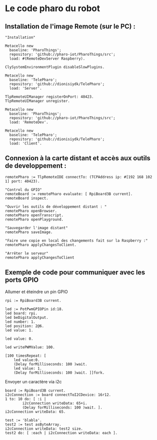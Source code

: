 # Le code pharo du robot

## Installation de l'image Remote (sur le PC) :

```smalltalk
"Installation"

Metacello new
  baseline: 'PharoThings';
  repository: 'github://pharo-iot/PharoThings/src';
  load: #(RemoteDevServer Raspberry).

ClySystemEnvironmentPlugin disableSlowPlugins.

Metacello new
  baseline: 'TelePharo';
  repository: 'github://dionisiydk/TelePharo';
  load: 'Server'.

TlpRemoteUIManager registerOnPort: 40423.
TlpRemoteUIManager unregister.

Metacello new
  baseline: 'PharoThings';
  repository: 'github://pharo-iot/PharoThings/src';
  load: 'RemoteDev'.

Metacello new
  baseline: 'TelePharo';
  repository: 'github://dionisiydk/TelePharo';
  load: 'Client'.
```

## Connexion à la carte distant et accès aux outils de developpement :

```smalltalk
remotePharo := TlpRemoteIDE connectTo: (TCPAddress ip: #[192 168 102 1] port: 40423).

"Control du GPIO"
remoteBoard := remotePharo evaluate: [ RpiBoard3B current].
remoteBoard inspect.

"Ouvrir les outils de développement distant : "
remotePharo openBrowser.
remotePharo openTranscript.
remotePharo openPlayground.

"Sauvegarder l'image distant"
remotePharo saveImage.

"Faire une copie en local des changements fait sur la Raspberry :"
remotePharo applyChangesToClient.

"Arrêter le serveur"
remotePharo applyChangesToClient
```

## Exemple de code pour communiquer avec les ports GPIO

Allumer et éteindre un pin GPIO
```smalltalk
rpi := RpiBoard3B current.

led := PotPwmGPIOPin id:18.
led board: rpi.
led beDigitalOutput.
led number: 1.
led position: 2@6.
led value: 1.

led value: 0.

led writePWMValue: 100.

[100 timesRepeat: [
	led value:0.
	(Delay forMilliseconds: 100 )wait.
	led value: 1.
	(Delay forMilliseconds: 100 )wait. ]]fork.
```
Envoyer un caractère via i2c

```smalltalk
board := RpiBoard3B current.
i2cConnection := board connectToI2CDevice: 16r12.
1 to: 10 do: [ :i |
		i2cConnection writeData: 65+i.
		(Delay forMilliseconds: 100 )wait. ].
i2cConnection writeData: 65.

test := 'blabla'.
test2 := test asByteArray.
i2cConnection writeData: test2 size.
test2 do: [ :each | i2cConnection writeData: each ].
```
